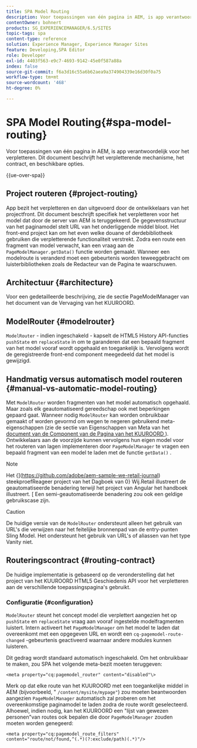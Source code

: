 ```yaml
---
title: SPA Model Routing
description: Voor toepassingen van één pagina in AEM, is app verantwoordelijk voor het verpletteren. Dit document beschrijft het verpletterende mechanisme, het contract, en beschikbare opties.
contentOwner: bohnert
products: SG_EXPERIENCEMANAGER/6.5/SITES
topic-tags: spa
content-type: reference
solution: Experience Manager, Experience Manager Sites
feature: Developing,SPA Editor
role: Developer
exl-id: 4403f563-e9c7-4693-9142-45e0f587a88a
index: false
source-git-commit: f6a3d16c55a6b62aea9a374904339e16d30f0a75
workflow-type: tm+mt
source-wordcount: '468'
ht-degree: 0%

---
```



# SPA Model Routing{#spa-model-routing}

Voor toepassingen van één pagina in AEM, is app verantwoordelijk voor het verpletteren. Dit document beschrijft het verpletterende mechanisme, het contract, en beschikbare opties.

{{ue-over-spa}}

## Project routeren {#project-routing}

App bezit het verpletteren en dan uitgevoerd door de ontwikkelaars van het projectfront. Dit document beschrijft specifiek het verpletteren voor het model dat door de server van AEM is teruggekeerd. De gegevensstructuur van het paginamodel stelt URL van het onderliggende middel bloot. Het front-end project kan om het even welke douane of derdebibliotheek gebruiken die verpletterende functionaliteit verstrekt. Zodra een route een fragment van model verwacht, kan een vraag aan de `PageModelManager.getData()` functie worden gemaakt. Wanneer een modelroute is veranderd moet een gebeurtenis worden teweeggebracht om luisterbibliotheken zoals de Redacteur van de Pagina te waarschuwen.

## Architectuur {#architecture}

Voor een gedetailleerde beschrijving, zie de [ ](/help/sites-developing/spa-blueprint.md#pagemodelmanager) sectie PageModelManager van het document van de Vervaging van het KUUROORD.

## ModelRouter {#modelrouter}

`ModelRouter` - indien ingeschakeld - kapselt de HTML5 History API-functies `pushState` en `replaceState` in om te garanderen dat een bepaald fragment van het model vooraf wordt opgehaald en toegankelijk is. Vervolgens wordt de geregistreerde front-end component meegedeeld dat het model is gewijzigd.

## Handmatig versus automatisch model routeren {#manual-vs-automatic-model-routing}

Met `ModelRouter` worden fragmenten van het model automatisch opgehaald. Maar zoals elk geautomatiseerd gereedschap ook met beperkingen gepaard gaat. Wanneer nodig `ModelRouter` kan worden onbruikbaar gemaakt of worden gevormd om wegen te negeren gebruikend meta-eigenschappen (zie de sectie van Eigenschappen van Meta van het [ document van de Component van de Pagina van het KUUROORD ](/help/sites-developing/spa-page-component.md)). Ontwikkelaars aan de voorzijde kunnen vervolgens hun eigen model voor het routeren van lagen implementeren door `PageModelManager` te vragen een bepaald fragment van een model te laden met de functie `getData()` .

>[!NOTE]
>
>Het {](https://github.com/adobe/aem-sample-we-retail-journal) steekproefReageer project van het Dagboek van 0} Wij.Retail illustreert de geautomatiseerde benadering terwijl het project van Angular het handboek illustreert. [ Een semi-geautomatiseerde benadering zou ook een geldige gebruikscase zijn.

>[!CAUTION]
>
>De huidige versie van de `ModelRouter` ondersteunt alleen het gebruik van URL&#39;s die verwijzen naar het feitelijke bronnenpad van de entry-punten Sling Model. Het ondersteunt het gebruik van URL&#39;s of aliassen van het type Vanity niet.

## Routeringscontract {#routing-contract}

De huidige implementatie is gebaseerd op de veronderstelling dat het project van het KUUROORD HTML5 Geschiedenis API voor het verpletteren aan de verschillende toepassingspagina&#39;s gebruikt.

### Configuratie {#configuration}

`ModelRouter` steunt het concept model die verplettert aangezien het op `pushState` en `replaceState` vraag aan vooraf ingestelde modelfragmenten luistert. Intern activeert het `PageModelManager` om het model te laden dat overeenkomt met een opgegeven URL en wordt een `cq-pagemodel-route-changed` -gebeurtenis geactiveerd waarnaar andere modules kunnen luisteren.

Dit gedrag wordt standaard automatisch ingeschakeld. Om het onbruikbaar te maken, zou SPA het volgende meta-bezit moeten teruggeven:

```
<meta property="cq:pagemodel_router" content="disabled"\>
```

Merk op dat elke route van het KUUROORD met een toegankelijke middel in AEM (bijvoorbeeld, &quot; `/content/mysite/mypage"`) zou moeten beantwoorden aangezien `PageModelManager` automatisch zal proberen om het overeenkomstige paginamodel te laden zodra de route wordt geselecteerd. Alhoewel, indien nodig, kan het KUUROORD een &quot;lijst van gewezen personen&quot;van routes ook bepalen die door `PageModelManager` zouden moeten worden genegeerd:

```
<meta property="cq:pagemodel_route_filters" content="route/not/found,^(.*)(?:exclude/path)(.*)"/>
```

